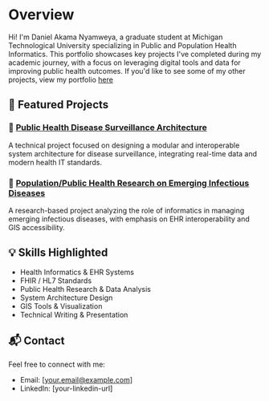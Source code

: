 
# Overview

Hi! I'm Daniel Akama Nyamweya, a graduate student at Michigan Technological University specializing in Public and Population Health Informatics. This portfolio showcases key projects I've completed during my academic journey, with a focus on leveraging digital tools and data for improving public health outcomes. If you'd like to see some of my other projects, view my portfolio [here](https://finsapsuite.com/login/member/dashboard/dashboard.php)

## 📌 Featured Projects

### 🔹 [Public Health Disease Surveillance Architecture](./disease-surveillance-architecture)
A technical project focused on designing a modular and interoperable system architecture for disease surveillance, integrating real-time data and modern health IT standards.

### 🔹 [Population/Public Health Research on Emerging Infectious Diseases](./public-health-research)
A research-based project analyzing the role of informatics in managing emerging infectious diseases, with emphasis on EHR interoperability and GIS accessibility.

## 💡 Skills Highlighted
- Health Informatics & EHR Systems  
- FHIR / HL7 Standards  
- Public Health Research & Data Analysis  
- System Architecture Design  
- GIS Tools & Visualization  
- Technical Writing & Presentation

## 📬 Contact
Feel free to connect with me:

- Email: [your.email@example.com]  
- LinkedIn: [your-linkedin-url]  
